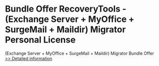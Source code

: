# Bundle Offer RecoveryTools - (Exchange Server + MyOffice + SurgeMail + Maildir) Migrator Personal License
(Exchange Server + MyOffice + SurgeMail + Maildir) Migrator Bundle Offer
[>> Detailed information](https://secure.shareit.com/shareit/product.html?productid=300998819&affiliateid=200057808)